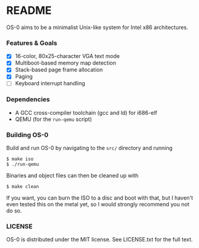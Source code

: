 # README #

OS-0 aims to be a minimalist Unix-like system for Intel x86 architectures.

### Features & Goals ###
- [x] 16-color, 80x25-character VGA text mode
- [x] Multiboot-based memory map detection
- [x] Stack-based page frame allocation
- [x] Paging
- [ ] Keyboard interrupt handling

### Dependencies ###

- A GCC cross-compiler toolchain (gcc and ld) for i686-elf
- QEMU (for the `run-qemu` script)

### Building OS-0 ###

Build and run OS-0 by navigating to the `src/` directory and running

```
$ make iso
$ ./run-qemu
```

Binaries and object files can then be cleaned up with

```
$ make clean
```

If you want, you can burn the ISO to a disc and boot with that, but I haven't
even tested this on the metal yet, so I would strongly recommend you not do so.

### LICENSE ###
OS-0 is distributed under the MIT license. See LICENSE.txt for the full text.
